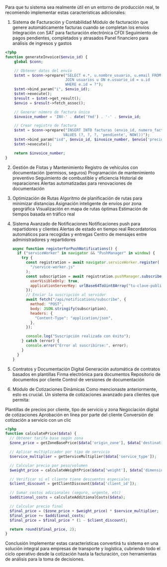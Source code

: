 Para que tu sistema sea realmente útil en un entorno de producción real, te recomiendo implementar estas características
adicionales:

1. Sistema de Facturación y Contabilidad
   Módulo de facturación que genere automáticamente facturas cuando se completan los envíos
   Integración con SAT para facturación electrónica CFDI
   Seguimiento de pagos pendientes, completados y atrasados
   Panel financiero para análisis de ingresos y gastos

```php
<?php
function generateInvoice($envio_id) {
    global $conn;

    // Obtener datos del envío
    $stmt = $conn->prepare("SELECT e.*, u.nombre_usuario, u.email FROM envios e
                           JOIN usuarios u ON e.usuario_id = u.id
                           WHERE e.id = ?");
    $stmt->bind_param("i", $envio_id);
    $stmt->execute();
    $result = $stmt->get_result();
    $envio = $result->fetch_assoc();

    // Generar número de factura único
    $invoice_number = 'INV-' . date('Ymd') . '-' . $envio_id;

    // Crear registro de factura
    $stmt = $conn->prepare("INSERT INTO facturas (envio_id, numero_factura, monto, status, created_at)
                          VALUES (?, ?, ?, 'pendiente', NOW())");
    $stmt->bind_param("isd", $envio_id, $invoice_number, $envio['precio']);
    $stmt->execute();

    return $invoice_number;
}
```

2.  Gestión de Flotas y Mantenimiento
    Registro de vehículos con documentación (permisos, seguros)
    Programación de mantenimiento preventivo
    Seguimiento de combustible y eficiencia
    Historial de reparaciones
    Alertas automatizadas para renovaciones de documentación
3.  Optimización de Rutas
    Algoritmo de planificación de rutas para minimizar distancias
    Asignación inteligente de envíos por zona geográfica
    Visualización en mapa de rutas óptimas
    Estimación de tiempos basada en tráfico real
4.  Sistema Avanzado de Notificaciones
    Notificaciones push para repartidores y clientes
    Alertas de estado en tiempo real
    Recordatorios automáticos para recogidas y entregas
    Centro de mensajes entre administradores y repartidores

    ```js
    async function registerForPushNotifications() {
      if ("serviceWorker" in navigator && "PushManager" in window) {
        try {
          const registration = await navigator.serviceWorker.register(
            "/service-worker.js"
          );
          const subscription = await registration.pushManager.subscribe({
            userVisibleOnly: true,
            applicationServerKey: urlBase64ToUint8Array("tu-clave-publica"),
          });
          // Enviar la suscripción al servidor
          await fetch("/api/notifications/subscribe", {
            method: "POST",
            body: JSON.stringify(subscription),
            headers: {
              "Content-Type": "application/json",
            },
          });

          console.log("Suscripción realizada con éxito");
        } catch (error) {
          console.error("Error al suscribirse:", error);
        }
      }
    }
    ```

5.  Contratos y Documentación Digital
    Generación automática de contratos basados en plantillas
    Firma electrónica para documentos
    Repositorio de documentos por cliente
    Control de versiones de documentación
6.  Módulo de Cotizaciones Dinámicas
    Como mencionaste anteriormente, esto es crucial. Un sistema de cotizaciones avanzado para clientes que permita:

Plantillas de precios por cliente, tipo de servicio y zona
Negociación digital de cotizaciones
Aprobación en línea por parte del cliente
Conversión de cotización a servicio con un clic

```php
<?php
function calculatePrice($data) {
  // Obtener tarifa base según zona
  $zone_price = getZoneBasePrice($data['origin_zone'], $data['destination_zone']);

  // Aplicar multiplicador por tipo de servicio
  $service_multiplier = getServiceMultiplier($data['service_type']);

  // Calcular precio por peso/volumen
  $weight_price = calculateWeightPrice($data['weight'], $data['dimensions']);

  // Verificar si el cliente tiene descuentos especiales
  $client_discount = getClientDiscount($data['client_id']);

  // Sumar costos adicionales (seguro, urgente, etc)
  $additional_costs = calculateAdditionalCosts($data);

  // Calcular precio final
  $final_price = ($zone_price + $weight_price) * $service_multiplier;
  $final_price += $additional_costs;
  $final_price = $final_price * (1 - $client_discount);

  return round($final_price, 2);
}
```

Conclusión
Implementar estas características convertirá tu sistema en una solución integral para empresas de transporte y logística, cubriendo todo el ciclo operativo desde la cotización hasta la facturación, con herramientas de análisis para la toma de decisiones.
